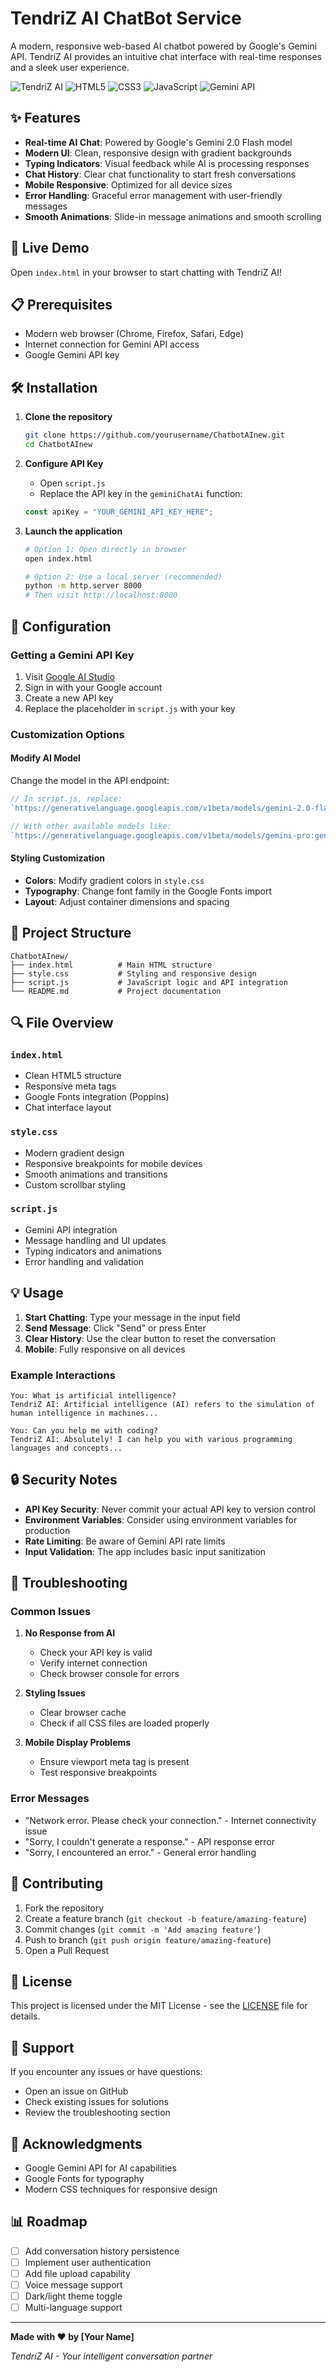 # TendriZ AI ChatBot Service

A modern, responsive web-based AI chatbot powered by Google's Gemini API. TendriZ AI provides an intuitive chat interface with real-time responses and a sleek user experience.

![TendriZ AI](https://img.shields.io/badge/AI-Chatbot-blue)
![HTML5](https://img.shields.io/badge/HTML5-E34F26?logo=html5&logoColor=white)
![CSS3](https://img.shields.io/badge/CSS3-1572B6?logo=css3&logoColor=white)
![JavaScript](https://img.shields.io/badge/JavaScript-F7DF1E?logo=javascript&logoColor=black)
![Gemini API](https://img.shields.io/badge/Gemini-API-orange)

## ✨ Features

- **Real-time AI Chat**: Powered by Google's Gemini 2.0 Flash model
- **Modern UI**: Clean, responsive design with gradient backgrounds
- **Typing Indicators**: Visual feedback while AI is processing responses
- **Chat History**: Clear chat functionality to start fresh conversations
- **Mobile Responsive**: Optimized for all device sizes
- **Error Handling**: Graceful error management with user-friendly messages
- **Smooth Animations**: Slide-in message animations and smooth scrolling

## 🚀 Live Demo

Open `index.html` in your browser to start chatting with TendriZ AI!

## 📋 Prerequisites

- Modern web browser (Chrome, Firefox, Safari, Edge)
- Internet connection for Gemini API access
- Google Gemini API key

## 🛠️ Installation

1. **Clone the repository**
   ```bash
   git clone https://github.com/yourusername/ChatbotAInew.git
   cd ChatbotAInew
   ```

2. **Configure API Key**
   - Open `script.js`
   - Replace the API key in the `geminiChatAi` function:
   ```javascript
   const apiKey = "YOUR_GEMINI_API_KEY_HERE";
   ```

3. **Launch the application**
   ```bash
   # Option 1: Open directly in browser
   open index.html
   
   # Option 2: Use a local server (recommended)
   python -m http.server 8000
   # Then visit http://localhost:8000
   ```

## 🔧 Configuration

### Getting a Gemini API Key

1. Visit [Google AI Studio](https://aistudio.google.com/)
2. Sign in with your Google account
3. Create a new API key
4. Replace the placeholder in `script.js` with your key

### Customization Options

#### Modify AI Model
Change the model in the API endpoint:
```javascript
// In script.js, replace:
`https://generativelanguage.googleapis.com/v1beta/models/gemini-2.0-flash:generateContent?key=${apiKey}`

// With other available models like:
`https://generativelanguage.googleapis.com/v1beta/models/gemini-pro:generateContent?key=${apiKey}`
```

#### Styling Customization
- **Colors**: Modify gradient colors in `style.css`
- **Typography**: Change font family in the Google Fonts import
- **Layout**: Adjust container dimensions and spacing

## 📁 Project Structure

```
ChatbotAInew/
├── index.html          # Main HTML structure
├── style.css           # Styling and responsive design
├── script.js           # JavaScript logic and API integration
└── README.md           # Project documentation
```

## 🔍 File Overview

### `index.html`
- Clean HTML5 structure
- Responsive meta tags
- Google Fonts integration (Poppins)
- Chat interface layout

### `style.css`
- Modern gradient design
- Responsive breakpoints for mobile devices
- Smooth animations and transitions
- Custom scrollbar styling

### `script.js`
- Gemini API integration
- Message handling and UI updates
- Typing indicators and animations
- Error handling and validation

## 💡 Usage

1. **Start Chatting**: Type your message in the input field
2. **Send Message**: Click "Send" or press Enter
3. **Clear History**: Use the clear button to reset the conversation
4. **Mobile**: Fully responsive on all devices

### Example Interactions

```
You: What is artificial intelligence?
TendriZ AI: Artificial intelligence (AI) refers to the simulation of human intelligence in machines...

You: Can you help me with coding?
TendriZ AI: Absolutely! I can help you with various programming languages and concepts...
```

## 🔒 Security Notes

- **API Key Security**: Never commit your actual API key to version control
- **Environment Variables**: Consider using environment variables for production
- **Rate Limiting**: Be aware of Gemini API rate limits
- **Input Validation**: The app includes basic input sanitization

## 🐛 Troubleshooting

### Common Issues

1. **No Response from AI**
   - Check your API key is valid
   - Verify internet connection
   - Check browser console for errors

2. **Styling Issues**
   - Clear browser cache
   - Check if all CSS files are loaded properly

3. **Mobile Display Problems**
   - Ensure viewport meta tag is present
   - Test responsive breakpoints

### Error Messages

- "Network error. Please check your connection." - Internet connectivity issue
- "Sorry, I couldn't generate a response." - API response error
- "Sorry, I encountered an error." - General error handling

## 🌟 Contributing

1. Fork the repository
2. Create a feature branch (`git checkout -b feature/amazing-feature`)
3. Commit changes (`git commit -m 'Add amazing feature'`)
4. Push to branch (`git push origin feature/amazing-feature`)
5. Open a Pull Request

## 📄 License

This project is licensed under the MIT License - see the [LICENSE](LICENSE) file for details.

## 🤝 Support

If you encounter any issues or have questions:
- Open an issue on GitHub
- Check existing issues for solutions
- Review the troubleshooting section

## 🙏 Acknowledgments

- Google Gemini API for AI capabilities
- Google Fonts for typography
- Modern CSS techniques for responsive design

## 📊 Roadmap

- [ ] Add conversation history persistence
- [ ] Implement user authentication
- [ ] Add file upload capability
- [ ] Voice message support
- [ ] Dark/light theme toggle
- [ ] Multi-language support

---

**Made with ❤️ by [Your Name]**

*TendriZ AI - Your intelligent conversation partner*